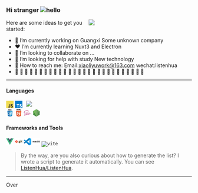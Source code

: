### Hi stranger <img height="20" src="https://raw.githubusercontent.com/aemmadi/aemmadi/master/wave.gif" alt="hello" /> 
<img align="right" width="280" src="https://github-readme-stats.vercel.app/api/top-langs/?username=ListenHua"/>
Here are some ideas to get you started:

- 💙 I’m currently working on Guangxi Some unknown company
- ❤️ I’m currently learning Nuxt3 and Electron
- 🧡 I’m looking to collaborate on ...
- 💛 I’m looking for help with study New technology
- 💜 How to reach me: Email:xiaoliyuwork@163.com wechat:listenhua
- 🤍 🤍 🤍 🤍 🤍 🤍 🤍 🤍 🤍 🤍 🤍 🤍 🤍 🤍 🤍 🤍 🤍 🤍 🤍 🤍 🤍 🤍 🤍 🤍 🤍 🤍 🤍

---

#### Languages

<img align="right" width="450" src="https://github-readme-stats.vercel.app/api?username=ListenHua&show_icons=true&icon_color=0078e7&title_color=0078e7&include_all_commits=true"/>

<code><img height="20" src="https://raw.githubusercontent.com/github/explore/80688e429a7d4ef2fca1e82350fe8e3517d3494d/topics/javascript/javascript.png" alt="javascript" /></code>
<code><img height="20" src="https://raw.githubusercontent.com/github/explore/80688e429a7d4ef2fca1e82350fe8e3517d3494d/topics/typescript/typescript.png" alt="typescript" /></code>
<code><img height="20" src="https://raw.githubusercontent.com/github/explore/80688e429a7d4ef2fca1e82350fe8e3517d3494d/topics/css/css.png" alt="css" /></code>
<code><img height="20" src="https://raw.githubusercontent.com/github/explore/80688e429a7d4ef2fca1e82350fe8e3517d3494d/topics/html/html.png" alt="html" /></code>
<code><img height="20" src="https://raw.githubusercontent.com/github/explore/80688e429a7d4ef2fca1e82350fe8e3517d3494d/topics/sass/sass.png" alt="sass" /></code>
<code><img height="20" src="https://raw.githubusercontent.com/github/explore/80688e429a7d4ef2fca1e82350fe8e3517d3494d/topics/nodejs/nodejs.png" alt="nodejs" /></code>

#### Frameworks and Tools

<code><img height="20" src="https://raw.githubusercontent.com/github/explore/80688e429a7d4ef2fca1e82350fe8e3517d3494d/topics/vue/vue.png" alt="vue" /></code>
<code><img height="20" src="https://raw.githubusercontent.com/github/explore/80688e429a7d4ef2fca1e82350fe8e3517d3494d/topics/git/git.png" alt="git" /></code>
<code><img height="20" src="https://raw.githubusercontent.com/github/explore/80688e429a7d4ef2fca1e82350fe8e3517d3494d/topics/visual-studio-code/visual-studio-code.png" alt="visual-studio-code" /></code>
<code><img height="20" src="https://raw.githubusercontent.com/github/explore/80688e429a7d4ef2fca1e82350fe8e3517d3494d/topics/macos/macos.png" alt="macos" /></code>
<code><img height="20" src="https://vitejs.dev/logo.svg" alt="vite" /></code>


> By the way, are you also curious about how to generate the list?
> I wrote a script to generate it automatically. You can see [ListenHua/ListenHua](https://github.com/ListenHua/ListenHua).

---
Over
